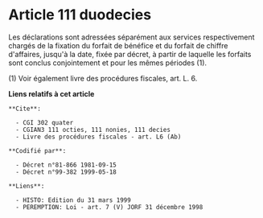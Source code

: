 # Article 111 duodecies

Les déclarations sont adressées séparément aux services respectivement chargés de la fixation du forfait de bénéfice et du
forfait de chiffre d'affaires, jusqu'à la date, fixée par décret, à partir de laquelle les forfaits sont conclus
conjointement et pour les mêmes périodes (1).

(1) Voir également livre des procédures fiscales, art. L. 6.

**Liens relatifs à cet article**

	**Cite**:

	  - CGI 302 quater
	  - CGIAN3 111 octies, 111 nonies, 111 decies
	  - Livre des procédures fiscales - art. L6 (Ab)

	**Codifié par**:

	  - Décret n°81-866 1981-09-15
	  - Décret n°99-382 1999-05-18

	**Liens**:

	  - HISTO: Edition du 31 mars 1999
	  - PEREMPTION: Loi - art. 7 (V) JORF 31 décembre 1998
